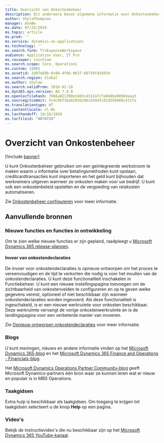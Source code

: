 ```yaml
---
title: Overzicht van Onkostenbeheer
description: Dit onderwerp bevat algemene informatie over Onkostenbeheer en koppelingen naar aanvullende bronnen. U kunt Onkostenbeheer gebruiken om een geïntegreerde werkstroom te maken waarin u informatie over betalingsmethoden kunt opslaan, creditcardtransacties kunt importeren en het geld kunt bijhouden dat werknemers uitgeven wanneer ze onkosten maken voor uw bedrijf.
author: ShylaThompson
manager: AnnBe
ms.date: 07/25/2019
ms.topic: article
ms.prod: ''
ms.service: dynamics-ax-applications
ms.technology: ''
ms.search.form: TrvExpenseWorkspace
audience: Application User, IT Pro
ms.reviewer: roschlom
ms.search.scope: Core, Operations
ms.custom: 15001
ms.assetid: 2d97d69b-9c08-4f0d-9637-68759fd34d34
ms.search.region: Global
ms.author: shylaw
ms.search.validFrom: 2016-02-28
ms.dyn365.ops.version: AX 7.0.0
ms.openlocfilehash: 7066a021390e3403c4312a7cfe8488a989b9aaa3
ms.sourcegitcommit: 5c4c9bf3ba018562d6cb3443c01d550489c415fa
ms.translationtype: HT
ms.contentlocale: nl-NL
ms.lasthandoff: 10/16/2020
ms.locfileid: "4074724"
---
```

# <a name="expense-management-overview"></a>Overzicht van Onkostenbeheer

[!include [banner](../includes/banner.md)]

U kunt Onkostenbeheer gebruiken om een geïntegreerde werkstroom te maken waarin u informatie over betalingsmethoden kunt opslaan, creditcardtransacties kunt importeren en het geld kunt bijhouden dat werknemers uitgeven wanneer ze onkosten maken voor uw bedrijf. U kunt ook een onkostenbeleid opstellen en de vergoeding van reiskosten automatiseren.

Zie [Onkostenbeheer configureren](plan-expense-management.md) voor meer informatie.

## <a name="additional-resources"></a>Aanvullende bronnen

### <a name="whats-new-and-in-development"></a>Nieuwe functies en functies in ontwikkeling

Om te zien welke nieuwe functies er zijn gepland, raadpleegt u [Microsoft Dynamics 365 release-plannen](https://go.microsoft.com/fwlink/?linkid=2010158).

#### <a name="expense-report-entry"></a>Invoer van onkostendeclaraties

De invoer voor onkostendeclaraties is opnieuw ontworpen om het proces te vereenvoudigen en de tijd te verkorten die nodig is voor het invullen van de onkostendeclaraties. U kunt deze functionaliteit inschakelen in Functiebeheer. U kunt een nieuwe instellingspagina toevoegen om de zichtbaarheid van onkostenvelden te configureren en op te geven welke gegevens vereist, optioneel of niet beschikbaar zijn wanneer onkostendeclaraties worden ingevoerd. Als deze functionaliteit is ingeschakeld, is er een nieuwe werkruimte voor onkosten beschikbaar. Deze werkruimte vervangt de vorige onkostenwerkruimte en is de landingspagina voor een verbeterde manier van invoeren.

Zie [Opnieuw ontworpen onkostendeclaraties](ExpenseWorkspaceNew.md) voor meer informatie.

### <a name="blogs"></a>Blogs

U kunt meningen, nieuws en andere informatie vinden op het [Microsoft Dynamics 365-blog](https://community.dynamics.com/b/msftdynamicsblog?c=Enterprise) en het [Microsoft Dynamics 365 Finance and Operations - Financials-blog](https://community.dynamics.com/365/financeandoperations/b/financials).

Het [Microsoft Dynamics Operations Partner Community-blog](https://community.dynamics.com/partner/b/operationspartnercommunityblog) geeft Microsoft Dynamics-partners één bron waar ze kunnen leren wat er nieuw en populair is in MBS Operations.

### <a name="task-guides"></a>Taakgidsen

Extra hulp is beschikbaar als taakgidsen. Om toegang te krijgen tot taakgidsen selecteert u de knop **Help** op een pagina.

### <a name="videos"></a>Video's

Bekijk de instructievideo's die nu beschikbaar zijn op het [Microsoft Dynamics 365 YouTube-kanaal](https://www.youtube.com/channel/UCJGCg4rB3QSs8y_1FquelBQ).
